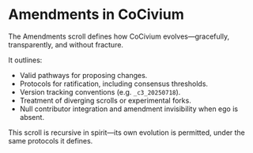 # Amendments in CoCivium

The Amendments scroll defines how CoCivium evolves—gracefully, transparently, and without fracture.

It outlines:

- Valid pathways for proposing changes.
- Protocols for ratification, including consensus thresholds.
- Version tracking conventions (e.g. `_c3_20250718`).
- Treatment of diverging scrolls or experimental forks.
- Null contributor integration and amendment invisibility when ego is absent.

This scroll is recursive in spirit—its own evolution is permitted, under the same protocols it defines.

